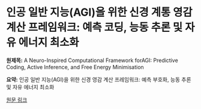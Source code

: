 # 인공 일반 지능(AGI)을 위한 신경 계통 영감 계산 프레임워크: 예측 코딩, 능동 추론 및 자유 에너지 최소화

**원제목:** A Neuro-Inspired Computational Framework forAGI: Predictive Coding, Active Inference, and Free Energy Minimisation

**요약:** 인공 일반 지능(AGI)을 위한 신경 영감 계산 프레임워크: 예측 부호화, 능동 추론 및 자유 에너지 최소화

[원문 링크](https://scholar.google.com/scholar_url?url=https://osf.io/9cu2z/download&hl=ko&sa=X&d=6906438782218400422&ei=Ds1xaMOMA5OIieoPnvbEqAc&scisig=AAZF9b_lrzRTWv5g8FdIHgfs9ouC&oi=scholaralrt&hist=BNQUaiIAAAAJ:17158378280919032469:AAZF9b9t4Icu6fuM2tSVCh97wJn6&html=&pos=4&folt=kw-top)
